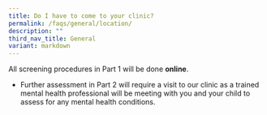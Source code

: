```yaml
---
title: Do I have to come to your clinic?
permalink: /faqs/general/location/
description: ""
third_nav_title: General
variant: markdown
---
```

All screening procedures in Part 1 will be done **online**.

* Further assessment in Part 2 will require a visit to our clinic as a trained mental health professional will be meeting with you and your child to assess for any mental health conditions.